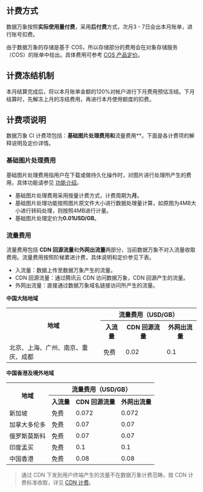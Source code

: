 ## 计费方式

数据万象按照**实际使用量付费**，采用**后付费**方式，次月3 - 7日会出本月账单，进行账号扣费。

由于数据万象的存储是基于 COS，所以存储部分的费用会在对象存储服务（COS）的账单中给出。具体费用可参考 [COS 产品定价](https://intl.cloud.tencent.com/document/product/436/6239)。


## 计费冻结机制
本月结算完成后，将以本月账单金额的120%对帐户进行下月费用预估冻结。下月结算时，先解冻上月的冻结费用，再进行本月使用额度的扣费。


<span id="计费项说明"></span>
## 计费项说明
数据万象 CI 计费项包括：**基础图片处理费用和**流量费用**。下面是各计费项的解释说明及定价详情。


### 基础图片处理费用

基础图片处理费用指用户在下载或做持久化操作时，对图片进行处理所产生的费用，具体功能请参见 [功能介绍](https://intl.cloud.tencent.com/document/product/1045/33424)。

- 基础图片处理费用采用按量计费方式，计费周期为**月**。
- 基础图片处理功能按照图片原文件大小进行数据处理量计算，如原图为4MB大小进行转码处理，则按照4MB进行计量。
- 基础图片处理定价为**0.01USD/GB**。

### 流量费用

流量费用包括 **CDN 回源流量**和**外网出流量**两部分，当前数据万象不对入流量收取费用。流量费用按照阶梯累进计费，具体说明和定价参见下表。
- 入流量：数据上传至数据万象产生的流量。
- CDN 回源流量：通过腾讯云 CDN 访问数据万象，CDN 回源产生的流量。
- 外网出流量：直接通过数据万象域名链接访问所产生的流量。

**中国大陆地域**

<table>
   <tr>
         <th colspan=1 rowspan=2><center>地域</center></th>
     <th colspan=3><center>流量费用（USD/GB）</center></th>
   </tr>
   <tr>
      <th>入流量</th>
      <th>CDN 回源流量</th>
      <th>外网出流量</th>
   </tr>
   <tr>
      <td>北京、上海、广州、南京、重庆、成都</td>
      <td>免费</td>
      <td>0.02</td>
      <td>0.1</td>
   </tr>
</table>

**中国香港及境外地域**


<table>
   <tr>
	 <th colspan=1 rowspan=2><center>地域</center></th>
     <th colspan=3><center>流量费用（USD/GB）</center></th>
   </tr>
   <tr>
      <th>入流量</th>
      <th>CDN 回源流量</th>
      <th>外网出流量</th>
   </tr>
   <tr>
      <td>新加坡</td>
      <td>免费</td>
      <td>0.072</td>
      <td>0.072</td>
   </tr>
      <tr>
      <td>加拿大多伦多</td>
      <td>免费</td>
      <td>0.07</td>
      <td>0.07</td>
   </tr>
      <tr>
      <td>俄罗斯莫斯科</td>
      <td>免费</td>
      <td>0.07</td>
      <td>0.07</td>
   </tr>
      <tr>
      <td>印度孟买</td>
      <td>免费</td>
      <td>0.1</td>
      <td>0.1</td>
   </tr>
      <tr>
      <td>中国香港</td>
      <td>免费</td>
      <td>0.08</td>
      <td>0.08</td>
   </tr>
</table>


>通过 CDN 下发到用户终端产生的流量不在数据万象计费范畴，按 CDN 计费标准收取，详见 [CDN 计费](https://intl.cloud.tencent.com/document/product/228/2949)。


